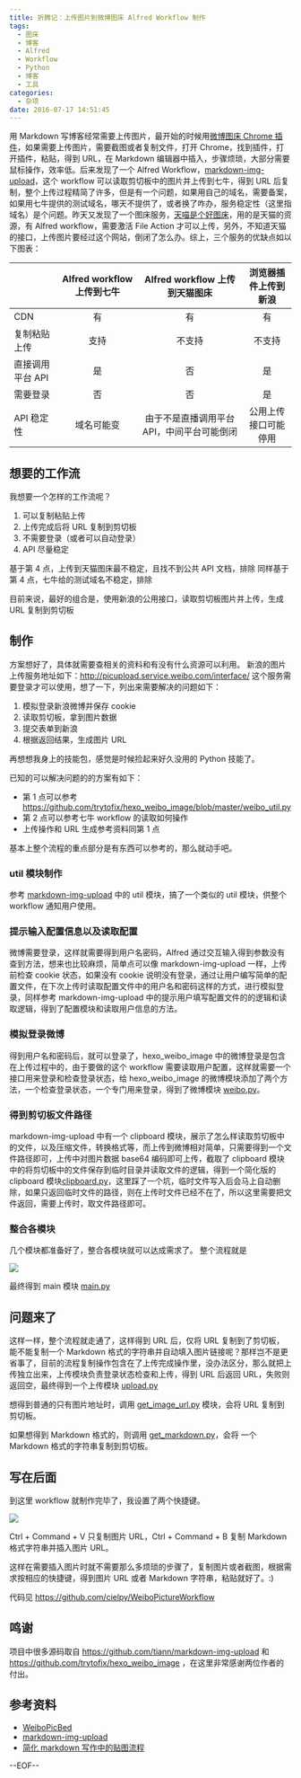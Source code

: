 ```yaml
---
title: 折腾记：上传图片到微博图床 Alfred Workflow 制作
tags:
  - 图床
  - 博客
  - Alfred
  - Workflow
  - Python
  - 博客
  - 工具
categories:
  - 杂项
date: 2016-07-17 14:51:45
---
```


用 Markdown 写博客经常需要上传图片，最开始的时候用[微博图床 Chrome 插件](https://github.com/Suxiaogang/WeiboPicBed)，如果需要上传图片，需要截图或者复制文件，打开 Chrome，找到插件，打开插件，粘贴，得到 URL，在 Markdown 编辑器中插入，步骤烦琐，大部分需要鼠标操作，效率低。后来发现了一个 Alfred Workflow，[markdown-img-upload](https://github.com/tiann/markdown-img-upload)，这个 workflow 可以读取剪切板中的图片并上传到七牛，得到 URL 后复制，整个上传过程精简了许多，但是有一个问题，如果用自己的域名，需要备案，如果用七牛提供的测试域名，哪天不提供了，或者换了咋办，服务稳定性（这里指域名）是个问题。昨天又发现了一个图床服务，[天喵是个好图床](https://www.tmall.casa/file/)，用的是天猫的资源，有 Alfred workflow，需要激活 File Action 才可以上传，另外，不知道天猫的接口，上传图片要经过这个网站，倒闭了怎么办。综上，三个服务的优缺点如以下图表：

<!-- more -->

|  | Alfred workflow 上传到七牛 | Alfred workflow 上传到天猫图床 | 浏览器插件上传到新浪 |
| --- | :-: | :-: | :-: |
| CDN | 有 | 有 | 有 |
| 复制粘贴上传 | 支持 | 不支持 | 不支持 |
| 直接调用平台 API | 是 | 否 | 是 |
| 需要登录 | 否 | 否 | 是 |
| API 稳定性 | 域名可能变 | 由于不是直播调用平台API，中间平台可能倒闭 | 公用上传接口可能停用 |

## 想要的工作流

我想要一个怎样的工作流呢？

1. 可以复制粘贴上传
2. 上传完成后将 URL 复制到剪切板
3. 不需要登录（或者可以自动登录）
4. API 尽量稳定

基于第 4 点，上传到天猫图床最不稳定，且找不到公共 API 文档，排除
同样基于第 4 点，七牛给的测试域名不稳定，排除

目前来说，最好的组合是，使用新浪的公用接口，读取剪切板图片并上传，生成 URL 复制到剪切板

## 制作

方案想好了，具体就需要查相关的资料和有没有什么资源可以利用。
新浪的图片上传服务地址如下：http://picupload.service.weibo.com/interface/
这个服务需要登录才可以使用，想了一下，列出来需要解决的问题如下：

1. 模拟登录新浪微博并保存 cookie
2. 读取剪切板，拿到图片数据
3. 提交表单到新浪
4. 根据返回结果，生成图片 URL

再想想我身上的技能包，感觉是时候捡起来好久没用的 Python 技能了。

已知的可以解决问题的的方案有如下：

* 第 1 点可以参考 https://github.com/trytofix/hexo_weibo_image/blob/master/weibo_util.py
* 第 2 点可以参考七牛 workflow 的读取如何操作
* 上传操作和 URL 生成参考资料同第 1 点

基本上整个流程的重点部分是有东西可以参考的，那么就动手吧。

### util 模块制作

参考 [markdown-img-upload](https://github.com/tiann/markdown-img-upload) 中的 util 模块，搞了一个类似的 util 模块，供整个 workflow 通知用户使用。

### 提示输入配置信息以及读取配置

微博需要登录，这样就需要得到用户名密码，Alfred 通过交互输入得到参数没有查到方法，想来也比较麻烦，简单点可以像 markdown-img-upload 一样，上传前检查 cookie 状态，如果没有 cookie 说明没有登录，通过让用户编写简单的配置文件，在下次上传时读取配置文件中的用户名和密码这样的方式，进行模拟登录，同样参考 markdown-img-upload 中的提示用户填写配置文件的的逻辑和读取逻辑，得到了配置模块和读取用户信息的方法。

### 模拟登录微博

得到用户名和密码后，就可以登录了，hexo_weibo_image 中的微博登录是包含在上传过程中的，由于要做的这个 workflow 需要读取用户配置，这样就需要一个接口用来登录和检查登录状态，给 hexo_weibo_image 的微博模块添加了两个方法，一个检查登录状态，一个专门用来登录，得到了微博模块 [weibo.py](https://github.com/cielpy/WeiboPictureWorkflow/blob/master/weibo.py)。

### 得到剪切板文件路径

markdown-img-upload 中有一个 clipboard 模块，展示了怎么样读取剪切板中的文件，以及压缩文件，转换格式等，而上传到微博相对简单，只需要得到一个文件路径即可，上传中对图片数据 base64 编码即可上传，截取了 clipboard 模块中的将剪切板中的文件保存到临时目录并读取文件的逻辑，得到一个简化版的 clipboard 模块[clipboard.py](https://github.com/cielpy/WeiboPictureWorkflow/blob/master/clipboard.py)，这里踩了一个坑，临时文件写入后会马上自动删除，如果只返回临时文件的路径，则在上传时文件已经不在了，所以这里需要把文件返回，需要上传时，取文件路径即可。

### 整合各模块

几个模块都准备好了，整合各模块就可以达成需求了。
整个流程就是


![](https://i.imgur.com/DQ64HtM.jpg)



最终得到 main 模块 [main.py](https://github.com/cielpy/WeiboPictureWorkflow/blob/b4bcfd440641c19859a2903bd09405234d212810/main.py)


## 问题来了
这样一样，整个流程就走通了，这样得到 URL 后，仅将 URL 复制到了剪切板，能不能复制一个 Markdown 格式的字符串并自动填入图片链接呢？那样岂不是更省事了，目前的流程复制操作包含在了上传完成操作里，没办法区分，那么就把上传独立出来，上传模块负责登录状态检查和上传，得到 URL 后返回 URL，失败则返回空，最终得到一个上传模块 [upload.py](https://github.com/cielpy/WeiboPictureWorkflow/blob/master/upload.py)

想得到普通的只有图片地址时，调用 [get_image_url.py](https://github.com/cielpy/WeiboPictureWorkflow/blob/master/get_image_url.py) 模块，会将 URL 复制到剪切板。

如果想得到 Markdown 格式的，则调用 [get_markdown.py](https://github.com/cielpy/WeiboPictureWorkflow/blob/master/get_markdown.py)，会将 一个 Markdown 格式的字符串复制到剪切板。

## 写在后面

到这里 workflow 就制作完毕了，我设置了两个快捷键。

![](https://i.imgur.com/34dfgrq.png)

Ctrl + Command + V 只复制图片 URL，Ctrl + Command + B 复制 Markdown 格式字符串并插入图片 URL。

这样在需要插入图片时就不需要那么多烦琐的步骤了，复制图片或者截图，根据需求按相应的快捷键，得到图片 URL 或者 Markdown 字符串，粘贴就好了。:)

代码见 https://github.com/cielpy/WeiboPictureWorkflow

## 鸣谢
项目中很多源码取自 https://github.com/tiann/markdown-img-upload 和 https://github.com/trytofix/hexo_weibo_image ，在这里非常感谢两位作者的付出。

## 参考资料
* [WeiboPicBed](https://github.com/Suxiaogang/WeiboPicBed)
* [markdown-img-upload](https://github.com/tiann/markdown-img-upload)
* [简化 markdown 写作中的贴图流程](http://weishu.me/2015/10/16/simplify-the-img-upload-in-markdown/)

--EOF--


